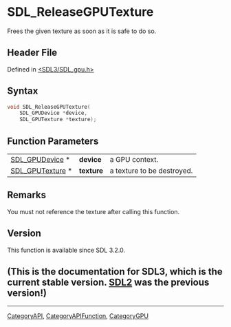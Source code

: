 # SDL_ReleaseGPUTexture

Frees the given texture as soon as it is safe to do so.

## Header File

Defined in [<SDL3/SDL_gpu.h>](https://github.com/libsdl-org/SDL/blob/main/include/SDL3/SDL_gpu.h)

## Syntax

```c
void SDL_ReleaseGPUTexture(
    SDL_GPUDevice *device,
    SDL_GPUTexture *texture);
```

## Function Parameters

|                                    |             |                            |
| ---------------------------------- | ----------- | -------------------------- |
| [SDL_GPUDevice](SDL_GPUDevice) *   | **device**  | a GPU context.             |
| [SDL_GPUTexture](SDL_GPUTexture) * | **texture** | a texture to be destroyed. |

## Remarks

You must not reference the texture after calling this function.

## Version

This function is available since SDL 3.2.0.

## (This is the documentation for SDL3, which is the current stable version. [SDL2](https://wiki.libsdl.org/SDL2/) was the previous version!)



----
[CategoryAPI](CategoryAPI), [CategoryAPIFunction](CategoryAPIFunction), [CategoryGPU](CategoryGPU)

